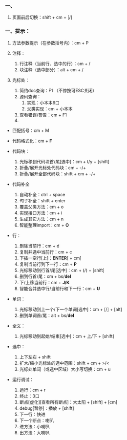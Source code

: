 

<br><br>

### 一、

1. 页面前后切换：shift + cm + [/]


### 一、提示：

1. 方法参数提示（在参数括号内）：cm + P

2. 注释：
   1. 行注释（当前行、选中的行）：cm + /
   2. 块注释（选中部分）：alt + cm + /


1. 光标处：
   1. 简约doc查询：F1 （不停按可ESC关闭）
   2. 源码查询：
      1. 实现：小本本6口
      2. 父类实现：cm + 小本本
   2. 查看错误/警告：cm + F1
   3.

- 匹配括号：cm + M
- 代码格式化：cm + **F**
- 代码块：
   1. 光标移到代码块首/尾[选中]：cm + t/y + [shift]
   2. 折叠/展开光标处代码块：cm + -/+
   3. 折叠/展开全部代码块：shift + cm + -/+
- 代码补全
   1. 自动补全：ctrl + space
   2. 句子补全：shift + enter
   3. 覆盖父类方法：cm + o
   4. 实现接口方法：cm + i
   5. 生成其它方法：cm + n
   6. 智能整理import：cm + **O**
- 行：
   1. 删除当前行：cm + d
   2. 复制并选中当前行：cm + c
   3. 下插一空行[上]：**ENTER**[ + cm]
   4. 复制当前行到下一行：cm + **P**
   5. 光标移动到行首/尾[选中]：cm + (/) + [shift]
   6. 删到行首/尾：cm + bs/**del**
   7. 下/上移当前行：cm + **J/K**
   8. 智能合并选中行/当前行和下一行：cm + **U**
- 单词：
   1. 光标移动到上一个/下一个单词[选中]：cm + [/] + [alt]
   2. 删到单词首/尾：alt + bs/**del**
- 全文：
   1. 光标移动到起始/结束[选中]：cm + 上/下 + [shift]
- 选中：
   1. 上下左右 + shift
   2. 扩大/缩小光标处的选中范围：shift + cm + >/<
   3. 光标处单词（或选中区域）大小写切换：cm + u


- 运行调试：
   1. 运行：cm + r
   2. 终止：3口
   3. 断点[虚化][查看所有断点]：大太阳 + [shift] + [cm]
   4. debug[暂停]：播放 + [shift]
   5. 下一行：快进
   6. 下一个断点：喇叭
   7. 进方法：小喇叭
   8. 出方法：大喇叭
